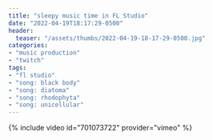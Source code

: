 ```yaml
---
title: "sleepy music time in FL Studio"
date: "2022-04-19T18:17:29-0500"
header:
  teaser: "/assets/thumbs/2022-04-19-18-17-29-0500.jpg"
categories:
- "music production"
- "twitch"
tags:
- "fl studio"
- "song: black body"
- "song: diatoma"
- "song: rhodophyta"
- "song: unicellular"
---
```

{% include video id="701073722" provider="vimeo" %}
